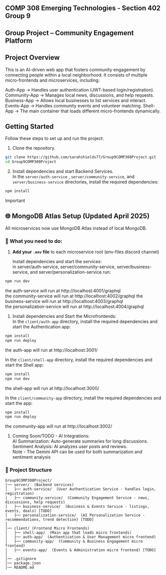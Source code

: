 ## COMP 308 Emerging Technologies - Section 402 Group 9
## Group Project – Community Engagement Platform

## Project Overview

This is an AI-driven web app that fosters community engagement by connecting people within a local neighborhood. It consists of multiple micro-frontends and microservices, including:

Auth-App → Handles user authentication (JWT-based login/registration).
Community-App → Manages local news, discussions, and help requests.
Business-App → Allows local businesses to list services and interact.
Events-App → Handles community events and volunteer matching.
Shell-App → The main container that loads different micro-frontends dynamically.

## Getting Started

Follow these steps to set up and run the project:

1. Clone the repository.
```bash
git clone https://github.com/sarahshields77/Group9COMP308Project.git
cd Group9COMP308Project
```

2. Install dependencies and start Backend Services.     
   In the `server/auth-service` , `server/community-service`, and `server/business-service` directories, install the required dependencies:
```bash
npm install
```
> [!IMPORTANT]
> ## 🌐 MongoDB Atlas Setup (Updated April 2025)
>
>All microservices now use MongoDB Atlas instead of local MongoDB.

### 🚀 What you need to do:
1. **Add your `.env` file** to each microservice root (env-files discord channel)

   Install dependencies and start the services:  
   in server/auth-service, server/community-service, server/business-service, and server/personalization-service run:  
```bash
npm run dev
```

the auth-service will run at http://localhost:4001/graphql  
the community-service will run at http://localhost:4002/graphql
the business-service will run at http://localhost:4003/graphql  
the personalization-service will run at http://localhost:4004/graphql

1. Install dependencies and Start the Microfrontends:  
    In the `client/auth-app` directory, install the required dependencies and start the Authentication app:
```bash
npm install
npm run deploy
```
the auth-app will run at http://localhost:3001/  

   In the `client/shell-app` directory, install the required dependencies and start the Shell app:
```bash
npm install
npm run dev
```  
the shell-app will run at http://localhost:3000/  

   In the `client/community-app` directory, install the required dependencies and start the app:
```bash
npm install
npm run deploy
```  
the community-app will run at http://localhost:3002/    
 
1. Coming Soon/TODO - AI Integrations:  
   AI Summarization: Auto-generate summaries for long discussions.  
   Sentiment Analysis: AI analyzes user posts and reviews.  
   Note - The Gemini API can be used for both summarization and sentiment analysis  


### 📁 Project Structure  
```plaintext
Group9COMP308Project/
│── server/  (Backend services)
│   ├── auth-service/  (User Authentication Service - handles login, registration)
│   ├── community-service/  (Community Engagement Service - news, discussions, help requests)
│   ├── business-service/  (Business & Events Service - listings, events, deals) [TODO]
│   ├── personalization-service/  (AI Personalization Service - recommendations, trend detection) [TODO]
│
│── client/ (Frontend Micro Frontends)
│   ├── shell-app/  (Main app that loads micro frontends)
│   ├── auth-app/  (Authentication & User Management micro frontend)
│   ├── community-app/  (Community & Business Engagement micro frontend)
│   ├── events-app/  (Events & Administration micro frontend) [TODO]
│
│── .gitignore
│── package.json
│── README.md
```
